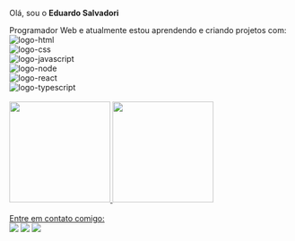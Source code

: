 Olá, sou o <strong>Eduardo Salvadori</strong> 

<div>Programador Web e atualmente estou aprendendo e criando projetos com:<br>
 <img src="https://img.shields.io/badge/HTML5-E34F26?style=for-the-badge&logo=html5&logoColor=white" alt="logo-html"><br>
 <img src="https://img.shields.io/badge/CSS-239120?&style=for-the-badge&logo=css3&logoColor=white" alt="logo-css"><br>
 <img src="https://img.shields.io/badge/JavaScript-F7DF1E?style=for-the-badge&logo=javascript&logoColor=black" alt="logo-javascript"><br>
 <img src="https://img.shields.io/badge/Node.js-43853D?style=for-the-badge&logo=node.js&logoColor=white" alt="logo-node"><br>
 <img src="https://img.shields.io/badge/React-20232A?style=for-the-badge&logo=react&logoColor=61DAFB" alt="logo-react"><br>
 <img src="https://img.shields.io/badge/TypeScript-007ACC?style=for-the-badge&logo=typescript&logoColor=white" alt="logo-typescript"><br>
 
</div>
<br>

<div>
 <a href="https://github.com/EduardoSalvadori">
 <img height="180em" src="https://github-readme-stats.vercel.app/api/top-langs/?username=EduardoSalvadori&layout=compact&langs_count=78theme=dracula"/>
 <img height="180em" src="https://github-readme-stats.vercel.app/api?username=EduardoSalvadori&show_icons=true&theme=dracula&include_all_commits=true&count_private=true"/>
</div>
<br>
Entre em contato comigo:<br>
<div>
<a href="https://instagram.com/eduardosalvadori/" target="_blank"><img loading="lazy" src="https://img.shields.io/badge/-Instagram-%23E4405F?style=for-the-badge&logo=instagram&logoColor=white" target="_blank"></a>
<a href = "mailto:contato@eduardo.salvadori@outlook.com"><img loading="lazy" src="https://img.shields.io/badge/Gmail-D14836?style=for-the-badge&logo=gmail&logoColor=white" target="_blank"></a>
<a href="https://www.linkedin.com/in/eduardo-henrique-salvadori-santos-088048176/" target="_blank"><img loading="lazy" src="https://img.shields.io/badge/-LinkedIn-%230077B5?style=for-the-badge&logo=linkedin&logoColor=white" target="_blank"></a>   
</div>


<!--
**EduardoSalvadori/EduardoSalvadori** is a ✨ _special_ ✨ repository because its `README.md` (this file) appears on your GitHub profile.

Here are some ideas to get you started:

- 🔭 I’m currently working on ...
- 🌱 I’m currently learning ...
- 👯 I’m looking to collaborate on ...
- 🤔 I’m looking for help with ...
- 💬 Ask me about ...
- 📫 How to reach me: ...
- 😄 Pronouns: ...
- ⚡ Fun fact: ...
-->
